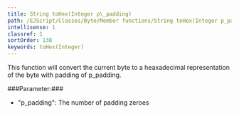 ```yaml
---
title: String toHex(Integer p\_padding)
path: /EJScript/Classes/Byte/Member functions/String toHex(Integer p_padding)
intellisense: 1
classref: 1
sortOrder: 138
keywords: toHex(Integer)
---
```


This function will convert the current byte to a heaxadecimal representation of the byte with padding of p\_padding.



###Parameter:###


 - "p\_padding": The number of padding zeroes


